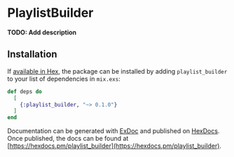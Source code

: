 # PlaylistBuilder

**TODO: Add description**

## Installation

If [available in Hex](https://hex.pm/docs/publish), the package can be installed
by adding `playlist_builder` to your list of dependencies in `mix.exs`:

```elixir
def deps do
  [
    {:playlist_builder, "~> 0.1.0"}
  ]
end
```

Documentation can be generated with [ExDoc](https://github.com/elixir-lang/ex_doc)
and published on [HexDocs](https://hexdocs.pm). Once published, the docs can
be found at [https://hexdocs.pm/playlist_builder](https://hexdocs.pm/playlist_builder).

